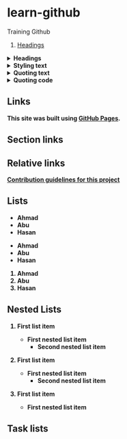 # learn-github
Training Github

1. [Headings](#headings)

<details>
   <summary> <b id="headings">Headings</b> </summary>

# The largest heading
## The second largest heading
###### The smallest heading

</details>

<details>
   <summary> <b id="styling_text">Styling text<b> </summary>

**bold text** | __This is bold text__

*italic text* | _This text is italicized_

~~strikethrough text~~

**bold and nested _italic_ text**

***all bold and italic text***

</details>

<details>
   <summary> <b id="quoting_text">Quoting text</b> </summary>

> Quoting text

</details>

<details>
   <summary> <b id="quoting_code">Quoting code</b> </summary>

Example `git status` single backticks

use triple backticks :

```
git status
git add
git commit
```

</details>

<h2 id="links">Links</h2>

This site was built using [GitHub Pages](https://github.com/eby8zevin/learn-github).

<h2 id="section_links">Section links</h2>

<h2 id="relative_links">Relative links</h2>

[Contribution guidelines for this project](docs/CONTRIBUTING.md)

<h2 id="lists">Lists</h2>

- Ahmad
- Abu
- Hasan

* Ahmad
* Abu
* Hasan

1. Ahmad
2. Abu
3. Hasan

<h2 id="nested_lists">Nested Lists</h2>

1. First list item
   - First nested list item
     - Second nested list item

1. First list item
   * First nested list item
     * Second nested list item
     
100. First list item
     - First nested list item

<h2 id="task_lists">Task lists</h2>
